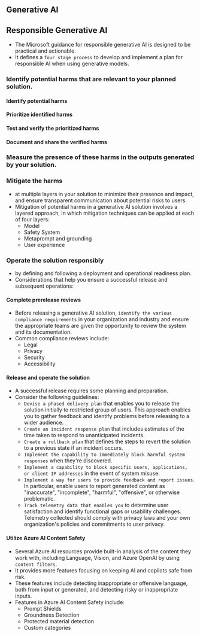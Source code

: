 Generative AI
---

## Responsible Generative AI

- The Microsoft guidance for responsible generative AI is designed to be practical and actionable.
- It defines a `four stage process` to develop and implement a plan for responsible AI when using generative models.

### Identify potential harms that are relevant to your planned solution.

#### Identify potential harms
#### Prioritize identified harms
#### Test and verify the prioritized harms
#### Document and share the verified harms

### Measure the presence of these harms in the outputs generated by your solution.

### Mitigate the harms

- at multiple layers in your solution to minimize their presence and impact, and ensure transparent communication about potential risks to users.
- Mitigation of potential harms in a generative AI solution involves a layered approach, in which mitigation techniques can be applied at each of four layers:
    - Model
    - Safety System
    - Metaprompt and grounding
    - User experience

### Operate the solution responsibly

- by defining and following a deployment and operational readiness plan.
- Considerations that help you ensure a successful release and subsequent operations:

#### Complete prerelease reviews

- Before releasing a generative AI solution, `identify the various compliance requirements` in your organization and industry and ensure the appropriate teams are given the opportunity to review the system and its documentation.
- Common compliance reviews include:
    - Legal
    - Privacy
    - Security
    - Accessibility

#### Release and operate the solution

- A successful release requires some planning and preparation.
- Consider the following guidelines:
    - `Devise a phased delivery plan` that enables you to release the solution initially to restricted group of users. This approach enables you to gather feedback and identify problems before releasing to a wider audience.
    - `Create an incident response plan` that includes estimates of the time taken to respond to unanticipated incidents.
    - `Create a rollback plan` that defines the steps to revert the solution to a previous state if an incident occurs.
    - `Implement the capability to immediately block harmful system responses` when they're discovered.
    - `Implement a capability to block specific users, applications, or client IP addresses` in the event of system misuse.
    - `Implement a way for users to provide feedback and report issues`. In particular, enable users to report generated content as "inaccurate", "incomplete", "harmful", "offensive", or otherwise problematic.
    - `Track telemetry data that enables you` to determine user satisfaction and identify functional gaps or usability challenges. Telemetry collected should comply with privacy laws and your own organization's policies and commitments to user privacy.

#### Utilize Azure AI Content Safety

- Several Azure AI resources provide built-in analysis of the content they work with, including Language, Vision, and Azure OpenAI by using `content filters`.
- It provides more features focusing on keeping AI and copilots safe from risk.
- These features include detecting inappropriate or offensive language, both from input or generated, and detecting risky or inappropriate inputs.
- Features in Azure AI Content Safety include:
    - Prompt Shields
    - Groundness Detection
    - Protected material detection
    - Custom categories
